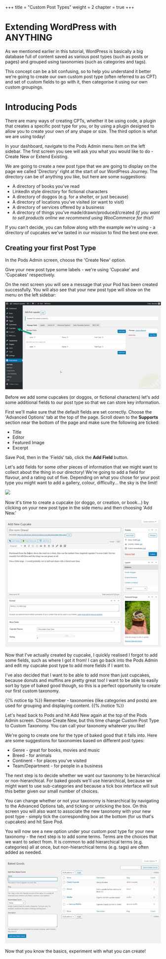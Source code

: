 +++
title = "Custom Post Types"
weight = 2
chapter = true
+++

# Extending WordPress with ANYTHING

As we mentioned earlier in this tutorial, WordPress is basically a big database full of content saved as various post types (such as posts or pages) and grouped using taxonomies (such as categories and tags).

This concept can be a bit confusing, so to help you understand it better we're going to create our own custom post type (often referred to as CPT) and set of custom fields to go with it, then categorise it using our own custom groupings.

# Introducing Pods

There are many ways of creating CPTs, whether it be using code, a plugin that creates a specific post type for you, or by using a plugin designed to allow you to create your own of any shape or size. The third option is what we are using today!

In your dashboard, navigate to the Pods Admin menu item on the left sidebar. The first screen you see will ask you what you would like to do - Create New or Extend Existing.

We are going to create a new post type that we are going to display on the page we called 'Directory' right at the start of our WordPress Journey. The directory can be of anything you like, but here are some suggestions:

- A directory of books you've read
- LinkedIn style directory for fictional characters
- A directory of doggos (e.g. for a shelter, or just because)
- A directory of locations you've visited (or want to visit)
- A directory of services offered by a business
- A directory of things you've made/drawn/produced/created *(if you want to sell products online we recommend using WooCommerce for this!)*

If you can't decide, you can follow along with the example we're using - a directory of cupcakes we've tasted in our mission to find the best one ever.

## Creating your first Post Type

In the Pods Admin screen, choose the 'Create New' option.

Give your new post type some labels - we're using 'Cupcake' and 'Cupcakes' respectively.

On the next screen you will see a message that your Pod has been created successfully. You will also see that your new post type will show on the menu on the left sidebar:

![](images/cupcake_pod.jpg)

Before we add some cupcakes (or doggos, or fictional characters) let's add some additional fields to our post type so that we can store key information.

First we'll make sure that the default fields are set correctly. Choose the 'Advanced Options' tab at the top of the page. Scroll down to the **Supports** section near the bottom of the page and make sure the following are ticked:
- Title
- Editor
- Featured Image
- Excerpt

Save Pod, then in the 'Fields' tab, click the **Add Field** button.

Let's add fields for some other pieces of information that we might want to collect about the thing in our directory! We're going to add a field for flavour, and a rating out of five. Depending on what you chose for your post type you might want to add a gallery, colour, difficulty... the sky is the limit!

![](images/cupcake_fields.gif)

Now it's time to create a cupcake (or doggo, or creation, or book...) by clicking on your new post type in the side menu and then choosing 'Add New.'

![](images/oreo_example.jpg)

Now that I've actually created by cupcake, I quickly realised I forgot to add some fields, such as where I got it from! I can go back into the Pods Admin and edit my cupcake post type to add more fields if I want to.

I've also decided that I want to be able to add more than just cupcakes, because donuts and muffins are pretty great too! I want to be able to easily sort by type of baked good though, so this is a perfect opportunity to create our first custom taxonomy.

{{% notice tip %}}
Remember - taxonomies (like categories and posts) are used for grouping and displaying content.
{{% /notice %}}

Let's head back to Pods and hit Add New again at the top of the Pods Admin screen. Choose Create New, but this time change Custom Post Type to Custom Taxonomy. You can call your taxonomy whatever you like!

We're going to create one for the type of baked good that it falls into. Here are some suggestions for taxonomies based on different post types:

- Genre - great for books, movies and music
- Breed - for animals
- Continent - for places you've visited
- Team/Department - for people in a business

The next step is to decide whether we want our taxonomy to be hierarchical or non-hierarchical. For baked goods we'll use hierarchical, because we might want to use sub-categories and because a tick box interface will suit this better given our small number of choices.

You can change whether or not your taxonomy is hierarchical by navigating to the Advanced Options tab, and ticking or unticking the box. On this screen you will also want to associate the new taxonomy with your new post type - simply tick the corresponding box at the bottom (for us that's cupcakes) and hit Save Pod.

You will now see a new option under your custom post type for your new taxonomy - the next step is to add some terms. Terms are the choices that we want to select from. It is common to add hierarchical terms (e.g. categories) all at once, but non-hierarchical terms (e.g. tags) are often added as needed.

![](images/baked_goods_example.jpg)

Now that you know the basics, experiment with what you can create!
